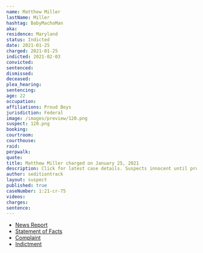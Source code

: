 ```yaml
---
name: Matthew Miller
lastName: Miller
hashtag: BabyMachoMan
aka:
residence: Maryland
status: Indicted
date: 2021-01-25
charged: 2021-01-25
indicted: 2021-02-03
convicted:
sentenced:
dismissed:
deceased:
plea_hearing:
sentencing:
age: 22
occupation:
affiliations: Proud Boys
jurisdiction: Federal
image: /images/preview/120.png
suspect: 120.png
booking:
courtroom:
courthouse:
raid:
perpwalk:
quote:
title: Matthew Miller charged on January 25, 2021
description: Click for latest case details. Suspects innocent until proven guilty.
author: seditiontrack
layout: suspect
published: true
caseNumber: 1:21-cr-75
videos:
charges:
sentence:
---
```


- [News Report](https://www.wbaltv.com/article/fbi-charge-matthew-miller-cooksville-us-capitol-riot/35312595)
- [Statement of Facts](https://www.justice.gov/opa/page/file/1360201/download)
- [Complaint](https://www.justice.gov/opa/page/file/1360201/download)
- [Indictment](https://www.justice.gov/usao-dc/case-multi-defendant/file/1366111/download)
